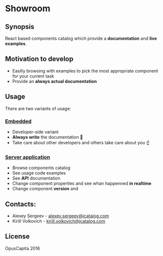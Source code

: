 # Showroom

## Synopsis

React based components catalog which provide a **documentation** and **live examples**.

## Motivation to develop

* Easilly browsing with examples to pick the most appropriate component for your current task
* Provide an **always actual documentation**

## Usage

There are two variants of usage:

### [Embedded](./docs/embedded.md)

* Developer-side variant
* **Always write** the documentation :pencil:
* Take care about other developers and others take care about you :point_up:

### [Server application](./docs/server.md)

* Browse components catalog
* See usage code examples
* See **API** documentation
* Change component properties and see whan happenned **in realtime**
* Change component **version** and 

## Contacts:

* Alexey Sergeev - [alexey.sergeev@jcatalog.com](alexey.sergeev@jcatalog.com)
* Kirill Volkovich - [kirill.volkovich@jcatalog.com](kirill.volkovich@jcatalog.com)

## License

OpusCapita 2016
